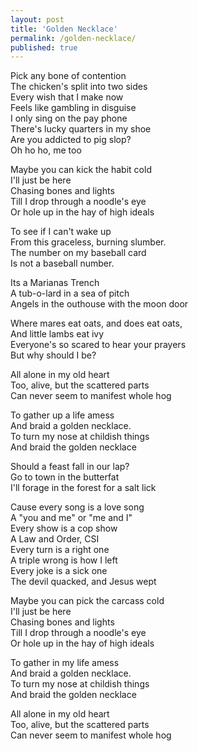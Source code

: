 ```yaml
---
layout: post
title: 'Golden Necklace'
permalink: /golden-necklace/
published: true
---
```


Pick any bone of contention  
The chicken's split into two sides  
Every wish that I make now  
Feels like gambling in disguise  
I only sing on the pay phone  
There's lucky quarters in my shoe  
Are you addicted to pig slop?  
Oh ho ho, me too

Maybe you can kick the habit cold  
I'll just be here  
Chasing bones and lights  
Till I drop through a noodle's eye  
Or hole up in the hay of high ideals

To see if I can't wake up  
From this graceless, burning slumber.  
The number on my baseball card  
Is not a baseball number.

Its a Marianas Trench  
A tub-o-lard in a sea of pitch  
Angels in the outhouse with the moon door

Where mares eat oats, and does eat oats,  
And little lambs eat ivy  
Everyone's so scared to hear your prayers  
But why should I be?

All alone in my old heart  
Too, alive, but the scattered parts  
Can never seem to manifest whole hog

To gather up a life amess  
And braid a golden necklace.  
To turn my nose at childish things  
And braid the golden necklace

Should a feast fall in our lap?  
Go to town in the butterfat  
I'll forage in the forest for a salt lick

Cause every song is a love song  
A "you and me" or "me and I"  
Every show is a cop show  
A Law and Order, CSI  
Every turn is a right one  
A triple wrong is how I left  
Every joke is a sick one  
The devil quacked, and Jesus wept

Maybe you can pick the carcass cold  
I'll just be here  
Chasing bones and lights  
Till I drop through a noodle's eye  
Or hole up in the hay of high ideals

To gather in my life amess  
And braid a golden necklace.  
To turn my nose at childish things  
And braid the golden necklace

All alone in my old heart  
Too, alive, but the scattered parts  
Can never seem to manifest whole hog
